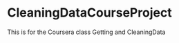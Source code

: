 CleaningDataCourseProject
=========================

This is for the Coursera class Getting and CleaningData
